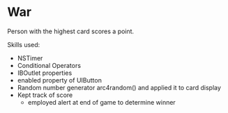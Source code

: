 # War

Person with the highest card scores a point.

Skills used:
- NSTimer
- Conditional Operators
- IBOutlet properties
- enabled property of UIButton
- Random number generator arc4random() and applied it to card display
- Kept track of score
  - employed alert at end of game to determine winner

